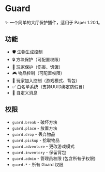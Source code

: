 # Guard

✨ 一个简单的大厅保护插件，适用于 Paper 1.20.1。

## 功能

- 🛡️ 生物生成控制
- 🔒 方块保护（可配置权限）
- 🧍 玩家保护（伤害、饥饿）
- 🎮 物品控制（可配置权限）
- 🚪 玩家加入控制（游戏模式、背包）
- ✅ 白名单系统（支持UUID绑定防假冒）
- 💬 自定义消息

## 权限

- `guard.break` - 破坏方块
- `guard.place` - 放置方块
- `guard.drop` - 丢弃物品
- `guard.pickup` - 拾取物品
- `guard.adventure` - 更改游戏模式
- `guard.inventory` - 保留背包
- `guard.admin` - 管理员权限 (包含所有子权限)
- `guard.*` - 所有 Guard 权限